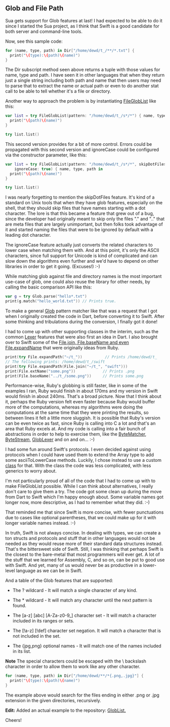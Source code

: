 Glob and File Path
------------------

Sua gets support for Glob features at last! I had expected to be able to do it
since I started the Sua project, as I think that Swift is a good candidate for
both server and command-line tools.

Now, see this sample code:

```swift
for (name, type, path) in Dir["/home/dewd/t_/**/*.txt"] {
  print("\(type):\(path)\(name)")
}
```

The Dir subscript method seen above returns a tuple with those values for name,
type and path. I have seen it in other languages that when they return just a
single string including both path and name that then users may need to parse
that to extract the name or actual path or even to do another stat call to be
able to tell whether it's a file or directory.

Another way to approach the problem is by instantiating
[FileGlobList](../Sources/file_glob.swift) like this:

```swift
var list = try FileGlobList(pattern: "/home/dewd/t_/s*/*") { name, type, path in
  print("\(path)\(name)")
}

try list.list()
```

This second version provides for a bit of more control. Errors could be
propagated with this second version and ignoreCase could be configured via the
constructor parameter, like this:

```swift
var list = try FileGlobList(pattern: "/home/dewd/t_/s*/*", skipDotFiles: false,
    ignoreCase: true) { name, type, path in
  print("\(path)\(name)")
}

try list.list()
```

I was nearly forgetting to mention the skipDotFiles feature. It's kind of a
standard on Unix tools that when they have glob features, especially on the
shell, that they should skip files that have names starting with a dot
character. The lore is that this became a feature that grew out of a bug, since
the developer had originally meant to skip only the files "." and ".." that are
meta files that are largely unimportant, but then folks took advantage of it and
started naming the files that were to be ignored by default with a leading dot
character.

The ignoreCase feature actually just converts the related characters to lower
case when matching them with. And at this point, it's only the ASCII characters,
since full support for Unicode is kind of complicated and can slow down the
algorithms even further and we'd have to depend on other libraries in order to
get it going. (Excuses!) :-)

While matching glob against file and directory names is the most important
use-case of glob, one could also reuse the library for other needs, by calling
the basic comparison API like this:

```swift
var g = try Glob.parse("hello*.txt")
print(g.match("hello_world.txt")) // Prints true.
```

To make a general [Glob](../Sources/glob.swift) pattern matcher like that was a
request that I got when I originally created the code in Dart, before converting
it to Swift. After some thinking and tribulations during the conversion, I
finally got it done!

I had to come up with other supporting classes in the interim, such as the
common [Lexer](../Sources/lexer.swift) features that were also first an idea in
Dart. I also brought over to Swift some of the [File.join, File.baseName and
even File.expandName](../Sources/file.swift#L400) that were originally ideas
from Ruby.

```swift
print(try File.expandPath("~/t_"))          // Prints /home/dewd/t_
// The following prints: /home/dewd/t_/swift
print(try File.expandPath(File.join("~/t_", "swift")))
print(File.extName("some.png"))            // Prints .png
print(File.baseName("../t_/some.png"))     // Prints some.png
```

Performance-wise, Ruby's globbing is still faster, like in some of the examples
I ran, Ruby would finish in about 170ms and my version in Swift would finish in
about 240ms. That's a broad picture. Now that I think about it, perhaps the Ruby
version felt even faster because Ruby would buffer more of the computations,
whereas my algorithms were doing the computations at the same time that they
were printing the results, so between lines it felt a little more sluggish. It
is possible that Ruby's version can be even twice as fast, since Ruby is calling
into C a lot and that's an area that Ruby excels at. And my code is calling into
a fair bunch of abstractions in order to help to exercise them, like the
[ByteMatcher](../Sources/byte_matcher.swift),
[ByteStream](../Sources/byte_stream.swift), [GlobLexer](../Sources/glob.swift)
and on and on... :-)

I had some fun around Swift's protocols. I even decided against using protocols
when I could have used them to extend the Array type to add some
asciiToLowerCase methods. Luckily, I chose instead to use a custom
[class](../Sources/ascii.swift) for that. With the class the code was less
complicated, with less generics to worry about.

I'm not particularly proud of all of the code that I had to come up with to make
FileGlobList possible. While I can think about alternatives, I really don't care
to give them a try. The code got some clean up during the move from Dart to
Swift which I'm happy enough about. Some variable names got longer now, more
descriptive, as I had to remember what they did. :-)

That reminded me that since Swift is more concise, with fewer punctuations due
to cases like optional parentheses, that we could make up for it with longer
variable names instead. :-)

In truth, Swift is not always concise. In dealing with types, we can create a
ton structs and protocols and stuff that in other languages would not be needed
as they would reuse more of their standard data structures instead. That's the
bittersweet side of Swift. Still, I was thinking that perhaps Swift is the
closest to the bare-metal that most programmers will ever get. A lot of the
stuff that we learned for Assembly, C, and so on, can be put to good use with
Swift. And yet, many of us would never be as productive in a lower-level
language as we can be in Swift.

And a table of the Glob features that are supported:

   * The ? wildcard - It will match a single character of any kind.

   * The * wildcard - It will match any character until the next pattern is
                      found.
   * The [a-z] [abc] [A-Za-z0-9_] character set - It will match a character
                      included in its ranges or sets.
   * The [!a-z] [!def] character set negation. It will match a character
                      that is not included in the set.
   * The {jpg,png} optional names - It will match one of the names included
                      in its list.

**Note** The special characters could be escaped with the \ backslash character
in order to allow them to work like any other character.

```swift
for (name, type, path) in Dir["/home/dewd/**/*{.png,.jpg}"] {
  print("\(type):\(path)\(name)")
}
```

The example above would search for the files ending in either .png or .jpg
extension in the given directories, recursively.

**Edit:** Added an actual example to the repository:
[GlobList.](../examples/glob_list/Sources/main.swift)

Cheers!
